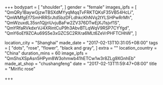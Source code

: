 +++
bodypart = [
  "shoulder",
]
gender = "female"
images_ipfs = [  "QmQRy1BaywGjzwTBSXdMYyqMqqTvFRKTQKsF35VB54HcLi",
  "QmWMfgEf7SmHRRSrJtd5bzDFLdhkcKhNVq2tYLSHPwRrMh",
  "QmWzuxdL35sn1QjjriUvjuBaFw2ZV376DTwEjXJ1sjvf1S",
  "QmYRfaRVkdxrVJ4XRintCuP9h3AbvBTLqWqV9RSP7CYYgd",
  "QmY6oEf9ZCAu69S5e3xGZCSC2RXra6MLt6ZeVrPHFTCHhW",
]

location_city = "Shanghai"
made_date = "2017-02-13T10:31:05+08:00"
tags = [
  "dots",
  "rose",
  "flower",
  "black and gray",
]
extra = ""
location_country = "China"
duration_mins = 60
image_ipfs = "QmShsXSpAsn5HPym8W3ohmwb41hETCw1w3r8ZLg9XGnhEb"
made_at_shop = "chushangfeng"
date = "2017-02-13T11:59:47+08:00"
title = "Mirific rose"

+++
